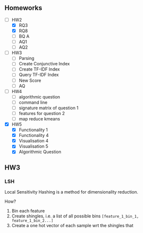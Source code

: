 
## Homeworks

- [ ] HW2
	- [x] RQ3
	- [x] RQ8
	- [ ] BQ A
	- [ ] AQ1
	- [ ] AQ2
- [ ] HW3
	- [ ] Parsing
	- [ ] Create Conjunctive Index
	- [ ] Create TF-IDF Index
	- [ ] Query TF-IDF Index
	- [ ] New Score
	- [ ] AQ
- [ ] HW4
	- [ ] algorithmic question
	- [ ] command line
	- [ ] signature matrix of question 1
	- [ ] features for question 2
	- [ ] map reduce kmeans
- [x] HW5
	- [x] Functionality 1
	- [x] Functionality 4
	- [x] Visualisation 4
	- [x] Visualisation 5
	- [x] Algorithmic Question

## HW3

### LSH
Local Sensitivity Hashing is a method for dimensionality reduction.

How?
1. Bin each feature
2. Create shingles, i.e. a list of all possible bins `[feature_1_bin_1, feature_1_bin_2...]`
3. Create a one hot vector of each sample wrt the shingles that 